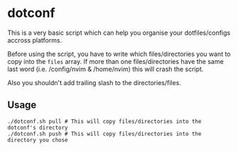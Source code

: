 # dotconf

This is a very basic script which can help you organise your dotfiles/configs accross platforms.

Before using the script, you have to write which files/directories you want to copy into the `files` array. If more than one files/directories have the same last word (i.e. /config/nvim & /home/nvim) this will crash the script.

Also you shouldn't add trailing slash to the directories/files.

## Usage
```
./dotconf.sh pull # This will copy files/directories into the dotconf's directory
./dotconf.sh push # This will copy files/directories into the directory you chose
```
